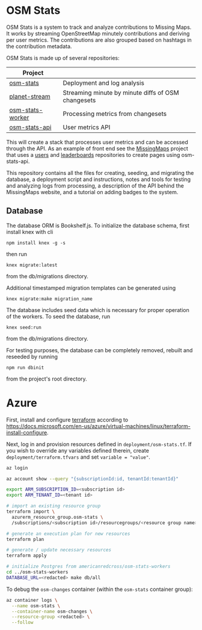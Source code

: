 # OSM Stats

OSM Stats is a system to track and analyze contributions to Missing Maps. It works by streaming OpenStreetMap minutely contributions and deriving per user metrics. The contributions are also grouped based on hashtags in the contribution metadata.

OSM Stats is made up of several repositories:

| Project  |  |
|---------|-----------|
| [osm-stats](https://github.com/AmericanRedCross/osm-stats) | Deployment and log analysis |
| [planet-stream](https://github.com/developmentseed/planet-stream) | Streaming minute by minute diffs of OSM changesets |
| [osm-stats-worker](https://github.com/AmericanRedCross/osm-stats-workers) | Processing metrics from changesets |
| [osm-stats-api](https://github.com/AmericanRedCross/osm-stats-api) | User metrics API |

This will create a stack that processes user metrics and can be accessed through the API. As an example of front end see the [MissingMaps](http://www.missingmaps.org/) project that uses a [users](https://github.com/MissingMaps/users) and [leaderboards](https://github.com/MissingMaps/leaderboards) repositories to create pages using osm-stats-api.

This repository contains all the files for creating, seeding, and migrating the database, a deployment script and instructions, notes and tools for testing and analyzing logs from processing, a description of the API behind the MissingMaps website, and a tutorial on adding badges to the system.


## Database

The database ORM is Bookshelf.js. To initialize the database schema, first install knex with cli
```
npm install knex -g -s
```

then run
```
knex migrate:latest
```

from the db/migrations directory.

Additional timestamped migration templates can be generated using
```
knex migrate:make migration_name
```

The database includes seed data which is necessary for proper operation of the workers. To seed the database, run
```
knex seed:run
```

from the db/migrations directory.


For testing purposes, the database can be completely removed, rebuilt and reseeded by running
```
npm run dbinit
```

from the project's root directory.


# Azure

First, install and configure [terraform](https://www.terraform.io/) according to
https://docs.microsoft.com/en-us/azure/virtual-machines/linux/terraform-install-configure.

Next, log in and provision resources defined in `deployment/osm-stats.tf`. If
you wish to override any variables defined therein, create
`deployment/terraform.tfvars` and set `variable = "value"`.

```bash
az login

az account show --query "{subscriptionId:id, tenantId:tenantId}"

export ARM_SUBSCRIPTION_ID=<subscription id>
export ARM_TENANT_ID=<tenant id>

# import an existing resource group
terraform import \
  azurerm_resource_group.osm-stats \
  /subscriptions/<subscription id>/resourcegroups/<resource group name>

# generate an execution plan for new resources
terraform plan

# generate / update necessary resources
terraform apply

# initialize Postgres from americanredcross/osm-stats-workers
cd ../osm-stats-workers
DATABASE_URL=<redacted> make db/all
```

To debug the `osm-changes` container (within the `osm-stats` container group):

```bash
az container logs \
  --name osm-stats \
  --container-name osm-changes \
  --resource-group <redacted> \
  --follow
```
